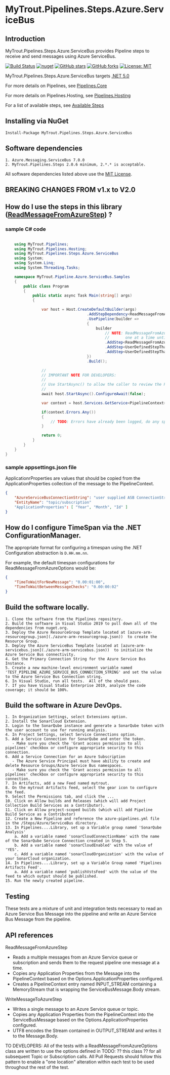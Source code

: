# MyTrout.Pipelines.Steps.Azure.ServiceBus

## Introduction
MyTrout.Pipelines.Steps.Azure.ServiceBus provides Pipeline steps to receive and send messages using Azure ServiceBus.

[![Build Status](https://dev.azure.com/mytrout/Pipelines/_apis/build/status/mytrout.Pipelines.Steps.Azure.ServiceBus?branchName=master)](https://dev.azure.com/mytrout/Pipelines/_build/latest?definitionId=16&branchName=master)
[![nuget](https://buildstats.info/nuget/MyTrout.Pipelines.Steps..Azure.ServiceBus?includePreReleases=true)](https://www.nuget.org/packages/MyTrout.Pipelines.Steps..Azure.ServiceBus/)
[![GitHub stars](https://img.shields.io/github/stars/mytrout/Pipelines.svg)](https://github.com/mytrout/Pipelines/stargazers)
[![GitHub forks](https://img.shields.io/github/forks/mytrout/Pipelines.svg)](https://github.com/mytrout/Pipelines/network)
[![License: MIT](https://img.shields.io/github/license/mytrout/Pipelines.svg)](https://licenses.nuget.org/MIT)


MyTrout.Pipelines.Steps.Azure.ServiceBus targets [.NET 5.0](https://dotnet.microsoft.com/download/dotnet/5.0)

For more details on Pipelines, see [Pipelines.Core](../../Core/README.md)

For more details on Pipelines.Hosting, see [Pipelines.Hosting](../../Hosting/README.md)

For a list of available steps, see [Available Steps](../README.md)

## Installing via NuGet

    Install-Package MyTrout.Pipelines.Steps.Azure.ServiceBus

## Software dependencies

    1. Azure.Messaging.ServiceBus 7.0.0
    2. MyTrout.Pipelines.Steps 2.0.6 minimum, 2.*.* is acceptable.
    
All software dependencies listed above use the [MIT License](https://licenses.nuget.org/MIT).


## BREAKING CHANGES FROM v1.x to V2.0


## How do I use the steps in this library ([ReadMessageFromAzureStep](./src/ReadMessageFromAzureStep.cs)) ?

### sample C# code

```csharp

    using MyTrout.Pipelines;
    using MyTrout.Pipelines.Hosting;
    using MyTrout.Pipelines.Steps.Azure.ServiceBus
    using System;
    using System.Linq;
    using System.Threading.Tasks;

    namespace MyTrout.Pipeline.Azure.ServiceBus.Samples
    {
        public class Program
        {
            public static async Task Main(string[] args)
            {

                var host = Host.CreateDefaultBuilder(args)
                                    .AddStepDependency<ReadMessageFromAzureOptions>()
                                    .UsePipeline(builder => 
                                    {
                                        builder
                                            // NOTE: ReadMessageFromAzureStep will continue to read (and process) messages 
                                            //       one at a time until there are no more messages on the subscription.
                                            .AddStep<ReadMessageFromAzureStep>()
                                            .AddStep<UserDefinedStepThatProcessesMessageBodyIntoPipelineContext>()
                                            .AddStep<UserDefinedStepThatDoesSomethingWithPipelineContext>();
                                    })
                                    .Build();

                //
                // IMPORTANT NOTE FOR DEVELOPERS:
                // 
                // Use StartAsync() to allow the caller to review the PipelineContext after execution.
                //
                await host.StartAsync().ConfigureAwait(false);

                var context = host.Services.GetService<PipelineContext>();

                if(context.Errors.Any())
                {
                    // TODO: Errors have already been logged, do any special error processing here.
                }

                return 0;
            }
        }
    }
}

```
### sample appsettings.json file

ApplicationrProperties are values that should be copied from the ApplicationProperties collection of the message to the PipelineContext.

```json
{
    "AzureServiceBusConnectionString": "user supplied ASB ConnectionString",
    "EntityName": "topic/subscription"
    "ApplicationProperties": [ "Year", "Month", "Id" ]
}
```

## How do I configure TimeSpan via the .NET ConfigurationManager.

The appropriate format for configuring a timespan using the .NET Configuration abstraction is ````D.HH.mm.nn````.

For example, the default timespan configurations for ReadMessageFromAzureOptions would be:

```json
{
    "TimeToWaitForNewMessage": "0.00:01:00",
    "TimeToWaitBetweenMessageChecks": "0.00:00:02"
}
```

## Build the software locally.
    1. Clone the software from the Pipelines repository.
    2. Build the software in Visual Studio 2019 to pull down all of the dependencies from nuget.org.
    3. Deploy the Azure ResourceGroup Template located at [azure-arm-resourcegroup.json](./azure-arm-resourcegroup.json))  to create the Resource Group.
    3. Deploy the Azure ServiceBus Template located at [azure-arm-servicebus.json](./azure-arm-servicebus.json))  to initialize the Azure Service Bus connectivity.
    4. Get the Primary Connection String for the Azure Service Bus Instance.
    5. Create a new machine-level environment variable named 'TEST_PIPELINE_AZURE_SERVICE_BUS_CONNECTION_STRING' and set the value to the Azure Service Bus Connection string.
    6. In Visual Studio, run all tests.  All of the should pass.
    7. If you have Visual Studio Enterprise 2019, analyze the code coverage; it should be 100%.

## Build the software in Azure DevOps.
    1. In Organization Settings, select Extensions option.
    2. Install the SonarCloud Extension.
    3. Login to the SonarQube instance and generate a SonarQube token with the user account to use for running analysis.
    4. In Project Settings, select Service Connections option.
    5. Add a Service Connection for SonarQube and enter the token.
       - Make sure you check the 'Grant access permission to all pipelines' checkbox or configure appropriate security to this connection.
    6. Add a Service Connection for an Azure Subscription 
       - The Azure Service Principal must have ability to create and delete Resource Groups/Azure Service Bus namespaces.
       - Make sure you check the 'Grant access permission to all pipelines' checkbox or configure appropriate security to this connection.
    7. In Artifacts, add a new Feed named mytrout.
    8. On the mytrout Artifacts feed, select the gear icon to configure the feed.
    9. Select the Permissions tab, and click the ...
    10. Click on Allow builds and Releases (which will add Project Collection Build Services as a Contributor).
    11. Click on Allow project-scoped builds (which will add Pipeline Build Service as a Contributor)
    12. Create a New Pipeline and reference the azure-pipelines.yml file in the /Steps/Azure/ServiceBus directory.
    13. In Pipelines....Library, set up a Variable group named 'SonarQube Analysis'
        a. Add a variable named 'sonarCloudConnectionName' with the name of the SonarQube Service Connection created in Step 5.
        b. Add a variable named 'sonarCloudEnabled' with the value of 'YES'.
        c. Add a variable named 'sonarCloudOrganization' with the value of your SonarCloud organization.
    14. In Pipelines....Library, set up a Variable Group named 'Pipelines Artifacts Feed'.
        a. Add a variable named 'publishVstsFeed' with the value of the feed to which output should be published.
    15. Run the newly created pipeline.


## Testing
These tests are a mixture of unit and integration tests necessary to read an Azure Service Bus Message into the pipeline and write an Azure Service Bus Message from the pipeline.

## API references

ReadMessageFromAzureStep
* Reads a multiple messages from an Azure Service queue or subscription and sends them to the request pipeline one message at a time.
* Copies any Application Properties from the Message into the PipelineContext based on the Options.ApplicationProperties configured.
* Creates a PipelineContext entry named INPUT_STREAM containing a MemoryStream that is wrapping the ServiceBusMessage.Body stream.

WriteMessageToAzureStep
* Writes a single message to an Azure Service queue or topic.
* Copies any Application Properties from the PipelineContext into the ServiceBusMessage based on the Options.ApplicationProperties configured.
* UTF8 encodes the Stream contained in OUTPUT_STREAM and writes it to the Message.Body.


TO DEVELOPERS:
All of the tests with a ReadMessageFromAzureOptions class are written to use the options defined in TODO: ?? this class ?? for all subsequent Topic or Subscription calls.
All Pull Requests should follow this pattern to enable a "one location" alteration within each test to be used throughout the rest of the test.
